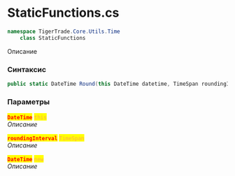 
# StaticFunctions.cs
```csharp
namespace TigerTrade.Core.Utils.Time  
    class StaticFunctions
```

Описание

### Синтаксис
```csharp
public static DateTime Round(this DateTime datetime, TimeSpan roundingInterval)
```

### Параметры  
<mark style="color:red;">**`DateTime`**</mark> <mark style="color: rgb(255, 166, 87);">`this`</mark>  
 *Описание*  
  
<mark style="color:red;">**`roundingInterval`**</mark> <mark style="color: rgb(255, 166, 87);">`TimeSpan`</mark>  
 *Описание*  
  
<mark style="color:red;">**`DateTime`**</mark> <mark style="color: rgb(255, 166, 87);">`new`</mark>  
 *Описание*  
  

                    
                    